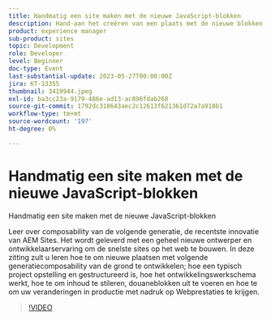 ```yaml
---
title: Handmatig een site maken met de nieuwe JavaScript-blokken
description: Hand-aan het creëren van een plaats met de nieuwe blokken JavaScriptLeer over volgende-generatiesamenstellingsbaarheid, de recentste innovatie van AEM Sites. Het wordt geleverd met een geheel nieuwe ontwerper en ontwikkelaarservaring om de snelste sites op het web te bouwen. In deze zitting zult u leren hoe te om nieuwe plaatsen met volgende generatiecomposability van de grond te ontwikkelen; hoe een typisch project opstelling en gestructureerd is, hoe het ontwikkelingswerkschema werkt, hoe te om inhoud te stileren, douaneblokken uit te voeren en hoe te om uw veranderingen in productie met nadruk op Webprestaties te krijgen.
product: experience manager
sub-product: sites
topic: Development
role: Developer
level: Beginner
doc-type: Event
last-substantial-update: 2023-05-27T00:00:00Z
jira: KT-13355
thumbnail: 3419944.jpeg
exl-id: ba3cc23a-9179-486e-ad13-ac896fdab268
source-git-commit: 1792dc318643aec2c12613f621361d72a7a918b1
workflow-type: tm+mt
source-wordcount: '197'
ht-degree: 0%

---
```


# Handmatig een site maken met de nieuwe JavaScript-blokken

Handmatig een site maken met de nieuwe JavaScript-blokken

Leer over composability van de volgende generatie, de recentste innovatie van AEM Sites. Het wordt geleverd met een geheel nieuwe ontwerper en ontwikkelaarservaring om de snelste sites op het web te bouwen. In deze zitting zult u leren hoe te om nieuwe plaatsen met volgende generatiecomposability van de grond te ontwikkelen; hoe een typisch project opstelling en gestructureerd is, hoe het ontwikkelingswerkschema werkt, hoe te om inhoud te stileren, douaneblokken uit te voeren en hoe te om uw veranderingen in productie met nadruk op Webprestaties te krijgen.

>[!VIDEO](https://video.tv.adobe.com/v/3419944/?learn=on)
